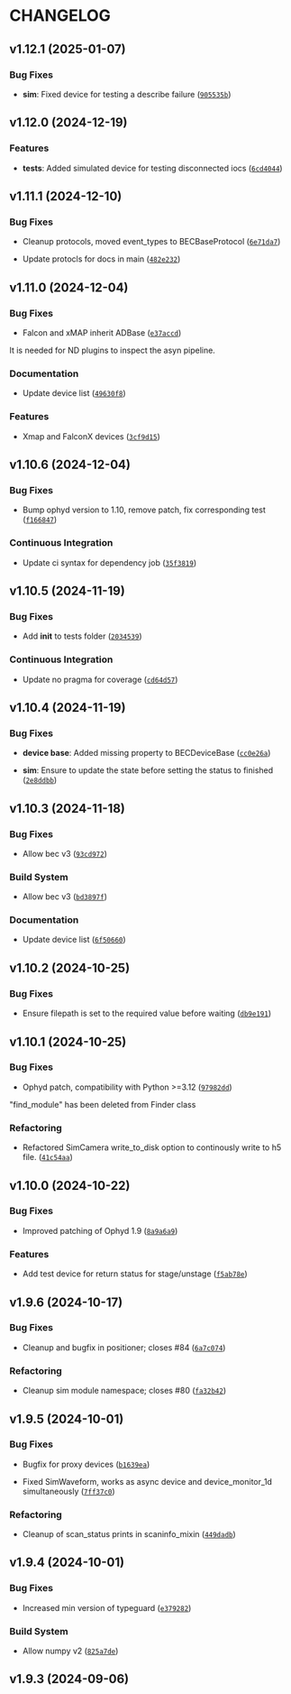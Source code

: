 # CHANGELOG


## v1.12.1 (2025-01-07)

### Bug Fixes

- **sim**: Fixed device for testing a describe failure
  ([`905535b`](https://gitlab.psi.ch/bec/ophyd_devices/-/commit/905535b049c3f8809c755599bee3428dabf476c6))


## v1.12.0 (2024-12-19)

### Features

- **tests**: Added simulated device for testing disconnected iocs
  ([`6cd4044`](https://gitlab.psi.ch/bec/ophyd_devices/-/commit/6cd404434d5ef50b76c566b9f44be26d48fcc2dd))


## v1.11.1 (2024-12-10)

### Bug Fixes

- Cleanup protocols, moved event_types to BECBaseProtocol
  ([`6e71da7`](https://gitlab.psi.ch/bec/ophyd_devices/-/commit/6e71da79c82aae9d847dccd3624643193c478fc4))

- Update protocls for docs in main
  ([`482e232`](https://gitlab.psi.ch/bec/ophyd_devices/-/commit/482e2320b9ec80cabc6b81a024e7bf851fa161be))


## v1.11.0 (2024-12-04)

### Bug Fixes

- Falcon and xMAP inherit ADBase
  ([`e37accd`](https://gitlab.psi.ch/bec/ophyd_devices/-/commit/e37accdf94f48b2f3de767ba736e1ca7595978c5))

It is needed for ND plugins to inspect the asyn pipeline.

### Documentation

- Update device list
  ([`49630f8`](https://gitlab.psi.ch/bec/ophyd_devices/-/commit/49630f82abdfa2588100a268798766b1a4d8b655))

### Features

- Xmap and FalconX devices
  ([`3cf9d15`](https://gitlab.psi.ch/bec/ophyd_devices/-/commit/3cf9d15bd35a50cac873d1b75effeb4b482f9efd))


## v1.10.6 (2024-12-04)

### Bug Fixes

- Bump ophyd version to 1.10, remove patch, fix corresponding test
  ([`f166847`](https://gitlab.psi.ch/bec/ophyd_devices/-/commit/f1668473872e4fd8231204c123dac6a07d201266))

### Continuous Integration

- Update ci syntax for dependency job
  ([`35f3819`](https://gitlab.psi.ch/bec/ophyd_devices/-/commit/35f3819c03fc4ad16fccc72a5fdea1f59318a764))


## v1.10.5 (2024-11-19)

### Bug Fixes

- Add __init__ to tests folder
  ([`2034539`](https://gitlab.psi.ch/bec/ophyd_devices/-/commit/203453976981b7077815a571697447c5e96aa747))

### Continuous Integration

- Update no pragma for coverage
  ([`cd64d57`](https://gitlab.psi.ch/bec/ophyd_devices/-/commit/cd64d57c658f3ff166aa610153e534b9c82135aa))


## v1.10.4 (2024-11-19)

### Bug Fixes

- **device base**: Added missing property to BECDeviceBase
  ([`cc0e26a`](https://gitlab.psi.ch/bec/ophyd_devices/-/commit/cc0e26a91a84b015b03aa7656ccd0528d7465697))

- **sim**: Ensure to update the state before setting the status to finished
  ([`2e8ddbb`](https://gitlab.psi.ch/bec/ophyd_devices/-/commit/2e8ddbb1adafca0727a5235b24e7cbe8de078708))


## v1.10.3 (2024-11-18)

### Bug Fixes

- Allow bec v3
  ([`93cd972`](https://gitlab.psi.ch/bec/ophyd_devices/-/commit/93cd972040d1e213dabcfdea5e9bbf7a2c48fad8))

### Build System

- Allow bec v3
  ([`bd3897f`](https://gitlab.psi.ch/bec/ophyd_devices/-/commit/bd3897fe842cdebcb7bcc41646bd53185418674d))

### Documentation

- Update device list
  ([`6f50660`](https://gitlab.psi.ch/bec/ophyd_devices/-/commit/6f50660e8ad5f86ac6b6d2a74897912ccaf0f070))


## v1.10.2 (2024-10-25)

### Bug Fixes

- Ensure filepath is set to the required value before waiting
  ([`db9e191`](https://gitlab.psi.ch/bec/ophyd_devices/-/commit/db9e191e4a5c1ee340094400dff93b7ba10f8dfb))


## v1.10.1 (2024-10-25)

### Bug Fixes

- Ophyd patch, compatibility with Python >=3.12
  ([`97982dd`](https://gitlab.psi.ch/bec/ophyd_devices/-/commit/97982dd1385f065b04aa780c91aee9f67b9beda2))

"find_module" has been deleted from Finder class

### Refactoring

- Refactored SimCamera write_to_disk option to continously write to h5 file.
  ([`41c54aa`](https://gitlab.psi.ch/bec/ophyd_devices/-/commit/41c54aa851e7fcf22b139aeb041d000395524b7e))


## v1.10.0 (2024-10-22)

### Bug Fixes

- Improved patching of Ophyd 1.9
  ([`8a9a6a9`](https://gitlab.psi.ch/bec/ophyd_devices/-/commit/8a9a6a9910b44d55412e80443f145d629b1cfc2f))

### Features

- Add test device for return status for stage/unstage
  ([`f5ab78e`](https://gitlab.psi.ch/bec/ophyd_devices/-/commit/f5ab78e933c2bbb34c571a72c25a7fc5c2b20e65))


## v1.9.6 (2024-10-17)

### Bug Fixes

- Cleanup and bugfix in positioner; closes #84
  ([`6a7c074`](https://gitlab.psi.ch/bec/ophyd_devices/-/commit/6a7c0745e33a2b2cc561b42ad90e61ac08fb9d51))

### Refactoring

- Cleanup sim module namespace; closes #80
  ([`fa32b42`](https://gitlab.psi.ch/bec/ophyd_devices/-/commit/fa32b4234b786d93ddf872c7a8220f2d0518b465))


## v1.9.5 (2024-10-01)

### Bug Fixes

- Bugfix for proxy devices
  ([`b1639ea`](https://gitlab.psi.ch/bec/ophyd_devices/-/commit/b1639ea3baddec722a444b7c65bdc39d763b7d07))

- Fixed SimWaveform, works as async device and device_monitor_1d simultaneously
  ([`7ff37c0`](https://gitlab.psi.ch/bec/ophyd_devices/-/commit/7ff37c0dcdd87bfa8f518b1dd7acc4aab353b71f))

### Refactoring

- Cleanup of scan_status prints in scaninfo_mixin
  ([`449dadb`](https://gitlab.psi.ch/bec/ophyd_devices/-/commit/449dadb593a0432d31f905e4e507102d0c4f3fd6))


## v1.9.4 (2024-10-01)

### Bug Fixes

- Increased min version of typeguard
  ([`e379282`](https://gitlab.psi.ch/bec/ophyd_devices/-/commit/e3792826644e01adf84435891d500ec5bef85cda))

### Build System

- Allow numpy v2
  ([`825a7de`](https://gitlab.psi.ch/bec/ophyd_devices/-/commit/825a7dee5e948d9decb4e8649c0573a2d9d4b83f))


## v1.9.3 (2024-09-06)
